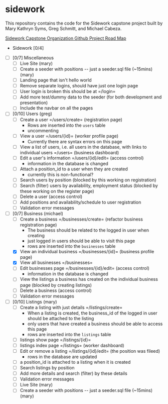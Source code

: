 # sidework
This repository contains the code for the Sidework capstone project built by Mary Kathryn Syms, Greg Schmitt, and Michael Cabeza.

[Sidework Capstone Organization Github Project Road Map](https://github.com/orgs/sidework-capstone/projects/1) 


* Sidework [0/4]
- [ ] [0/7] Miscellaneous
    - [ ] Live Site (mary)
    - [ ] Create a seeder with positions -- just a seeder.sql file (~15mins) (mary)
    - [ ] Landing page that isn't hello world
    - [ ] Remove separate logins, should have just one login page
    - [ ] User login is broken this should be at =/login=
    - [ ] Add more test/dummy data to the seeder (for both development and presentation)
    - [ ] Include the navbar on all the pages
- [ ] [0/10] Users (greg)
    - [ ] Create a user =/users/create= (registration page)
        - Rows are inserted into the `users` table
        - uncommenting
    - [ ] View a user =/users/{id}= (worker profile page)
        - Currently there are syntax errors on this page
    - [ ] View a list of users, i.e. all users in the database, with links to individual users =/users= (business dashboard)
    - [ ] Edit a user's information =/users/{id}/edit= (access control)
        - information in the database is changed
    - [ ] Attach a position_id to a user when they are created
        - currently this is non-functional?
    - [ ] Search users by position (blocked by this working on registration)
    - [ ] Search (filter) users by availability, employment status (blocked by these working on the register page)
    - [ ] Delete a user (access control)
    - [ ] Add positions and availability/schedule to user registration
    - [ ] Validation error messages
- [ ] [0/7] Business (michael)
    - [ ] Create a business =/businesses/create= (refactor business registration page)
        - The business should be related to the logged in user when creating
        - just logged in users should be able to visit this page
        - rows are inserted into the `businesses` table
    - [x] View an individual business =/businesses/{id}= (business profile page)
    - [x] View all businesses =/businesses=
    - [ ] Edit businesses page =/businesses/{id}/edit= (access control)
        - information in the database is changed
    - [ ] View the listings a business has created on the individual business page (blocked by creating listings)
    - [ ] Delete a business (access control)
    - [ ] Validation error messages
- [ ] [0/10] Listings (mary)
    - [ ] Create a listing with just details =/listings/create=
        - When a listing is created, the business_id of the logged in user
          should be attached to the listing
        - only users that have created a business should be able to access
          this page
        - rows are inserted into the `listings` table
    - [ ] listings show page =/listings/{id}=
    - [ ] listings index page =/listings= (worker dashboard)
    - [ ] Edit or remove a listing =/listings/{id}/edit= (the position was fileed)
        - rows in the database are updated
    - [ ] a position_id is attached to a listing when it is created
    - [ ] Search listings by position
    - [ ] Add more details and search (filter) by these details
    - [ ] Validation error messages
    - [ ] Live Site (mary)
    - [ ] Create a seeder with positions -- just a seeder.sql file (~15mins) (mary)